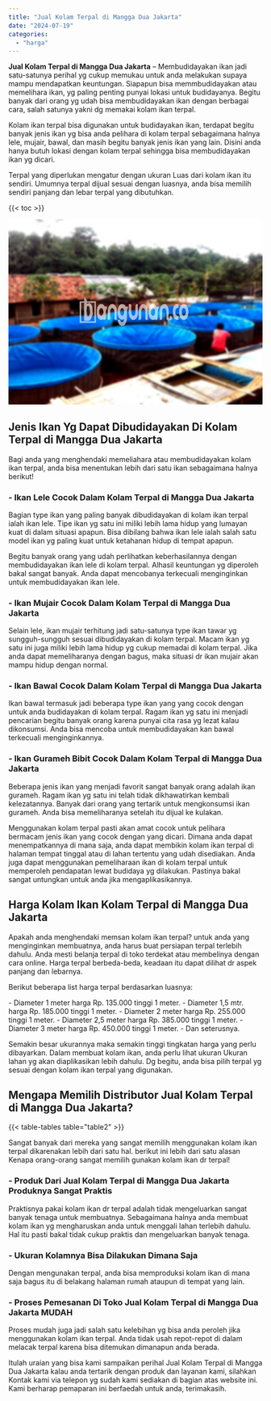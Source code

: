 ```yaml
---
title: "Jual Kolam Terpal di Mangga Dua Jakarta"
date: "2024-07-19"
categories: 
  - "harga"
---
```


**Jual Kolam Terpal di Mangga Dua Jakarta** – Membudidayakan ikan jadi satu-satunya perihal yg cukup memukau untuk anda melakukan supaya mampu mendapatkan keuntungan. Siapapun bisa memmbudidayakan atau memelihara ikan, yg paling penting punyai lokasi untuk budidayanya. Begitu banyak dari orang yg udah bisa membudidayakan ikan dengan berbagai cara, salah satunya yakni dg memakai kolam ikan terpal.

Kolam ikan terpal bisa digunakan untuk budidayakan ikan, terdapat begitu banyak jenis ikan yg bisa anda pelihara di kolam terpal sebagaimana halnya lele, mujair, bawal, dan masih begitu banyak jenis ikan yang lain. Disini anda hanya butuh lokasi dengan kolam terpal sehingga bisa membudidayakan ikan yg dicari.

Terpal yang diperlukan mengatur dengan ukuran Luas dari kolam ikan itu sendiri. Umumnya terpal dijual sesuai dengan luasnya, anda bisa memilih sendiri panjang dan lebar terpal yang dibutuhkan.

{{< toc >}}

![Jual Kolam Terpal di Mangga Dua Jakarta](/images/jual-kolam-terpal-37.png)

## Jenis Ikan Yg Dapat Dibudidayakan Di Kolam Terpal di Mangga Dua Jakarta

Bagi anda yang menghendaki memeliahara atau membudidayakan kolam ikan terpal, anda bisa menentukan lebih dari satu ikan sebagaimana halnya berikut!

### \- Ikan Lele Cocok Dalam Kolam Terpal di Mangga Dua Jakarta

Bagian type ikan yang paling banyak dibudidayakan di kolam ikan terpal ialah ikan lele. Tipe ikan yg satu ini miliki lebih lama hidup yang lumayan kuat di dalam situasi apapun. Bisa dibilang bahwa ikan lele ialah salah satu model ikan yg paling kuat untuk ketahanan hidup di tempat apapun.

Begitu banyak orang yang udah perlihatkan keberhasilannya dengan membudidayakan ikan lele di kolam terpal. Alhasil keuntungan yg diperoleh bakal sangat banyak. Anda dapat mencobanya terkecuali menginginkan untuk membudidayakan ikan lele.

### \- Ikan Mujair Cocok Dalam Kolam Terpal di Mangga Dua Jakarta

Selain lele, ikan mujair terhitung jadi satu-satunya type ikan tawar yg sungguh-sungguh sesuai dibudidayakan di kolam terpal. Macam ikan yg satu ini juga miliki lebih lama hidup yg cukup memadai di kolam terpal. Jika anda dapat memeliharanya dengan bagus, maka situasi dr ikan mujair akan mampu hidup dengan normal.

### \- Ikan Bawal Cocok Dalam Kolam Terpal di Mangga Dua Jakarta

Ikan bawal termasuk jadi beberapa type ikan yang yang cocok dengan untuk anda budidayakan di kolam terpal. Ragam ikan yg satu ini menjadi pencarian begitu banyak orang karena punyai cita rasa yg lezat kalau dikonsumsi. Anda bisa mencoba untuk membudidayakan kan bawal terkecuali menginginkannya.

### \- Ikan Gurameh Bibit Cocok Dalam Kolam Terpal di Mangga Dua Jakarta

Beberapa jenis ikan yang menjadi favorit sangat banyak orang adalah ikan gurameh. Ragam ikan yg satu ini telah tidak dikhawatirkan kembali kelezatannya. Banyak dari orang yang tertarik untuk mengkonsumsi ikan gurameh. Anda bisa memeliharanya setelah itu dijual ke kulakan.

Menggunakan kolam terpal pasti akan amat cocok untuk pelihara bermacam jenis ikan yang cocok dengan yang dicari. Dimana anda dapat menempatkannya di mana saja, anda dapat membikin kolam ikan terpal di halaman tempat tinggal atau di lahan tertentu yang udah disediakan. Anda juga dapat menggunakan pemeliharaan ikan di kolam terpal untuk memperoleh pendapatan lewat budidaya yg dilakukan. Pastinya bakal sangat untungkan untuk anda jika mengaplikasikannya.

## Harga Kolam Ikan Kolam Terpal di Mangga Dua Jakarta

Apakah anda menghendaki memsan kolam ikan terpal? untuk anda yang menginginkan membuatnya, anda harus buat persiapan terpal terlebih dahulu. Anda mesti belanja terpal di toko terdekat atau membelinya dengan cara online. Harga terpal berbeda-beda, keadaan itu dapat dilihat dr aspek panjang dan lebarnya.

Berikut beberapa list harga terpal berdasarkan luasnya:

\- Diameter 1 meter harga Rp. 135.000 tinggi 1 meter. - Diameter 1,5 mtr. harga Rp. 185.000 tinggi 1 meter. - Diameter 2 meter harga Rp. 255.000 tinggi 1 meter. - Diameter 2,5 meter harga Rp. 385.000 tinggi 1 meter. - Diameter 3 meter harga Rp. 450.000 tinggi 1 meter. - Dan seterusnya.

Semakin besar ukurannya maka semakin tinggi tingkatan harga yang perlu dibayarkan. Dalam membuat kolam ikan, anda perlu lihat ukuran Ukuran lahan yg akan diaplikasikan lebih dahulu. Dg begitu, anda bisa pilih terpal yg sesuai dengan kolam ikan terpal yang digunakan.

## Mengapa Memilih Distributor Jual Kolam Terpal di Mangga Dua Jakarta?

{{< table-tables table="table2" >}}

Sangat banyak dari mereka yang sangat memilih menggunakan kolam ikan terpal dikarenakan lebih dari satu hal. berikut ini lebih dari satu alasan Kenapa orang-orang sangat memilih gunakan kolam ikan dr terpal!

### \- Produk Dari Jual Kolam Terpal di Mangga Dua Jakarta Produknya Sangat Praktis

Praktisnya pakai kolam ikan dr terpal adalah tidak mengeluarkan sangat banyak tenaga untuk membuatnya. Sebagaimana halnya anda membuat kolam ikan yg mengharuskan anda untuk menggali lahan terlebih dahulu. Hal itu pasti bakal tidak cukup praktis dan mengeluarkan banyak tenaga.

### \- Ukuran Kolamnya Bisa Dilakukan Dimana Saja

Dengan mengunakan terpal, anda bisa memproduksi kolam ikan di mana saja bagus itu di belakang halaman rumah ataupun di tempat yang lain.

### \- Proses Pemesanan Di Toko Jual Kolam Terpal di Mangga Dua Jakarta MUDAH

Proses mudah juga jadi salah satu kelebihan yg bisa anda peroleh jika menggunakan kolam ikan terpal. Anda tidak usah repot-repot di dalam melacak terpal karena bisa ditemukan dimanapun anda berada.

Itulah uraian yang bisa kami sampaikan perihal Jual Kolam Terpal di Mangga Dua Jakarta kalau anda tertarik dengan produk dan layanan kami, silahkan Kontak kami via telepon yg sudah kami sediakan di bagian atas website ini. Kami berharap pemaparan ini berfaedah untuk anda, terimakasih.
